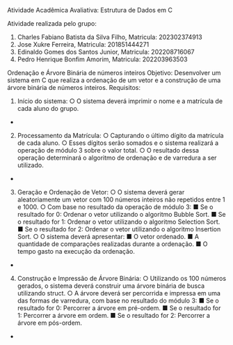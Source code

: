 Atividade Acadêmica Avaliativa:
Estrutura de Dados em C

Atividade realizada pelo grupo:

1. Charles Fabiano Batista da Silva Filho, Matricula: 202302374913
2. Jose Xukre Ferreira, Matricula: 201851444271
3. Edinaldo Gomes dos Santos Junior, Matricula: 202208716067
4. Pedro Henrique Bonfim Amorim, Matricula: 202203963503


Ordenação e Árvore Binária de números inteiros
Objetivo: Desenvolver um sistema em C que realiza a ordenação de um vetor e a construção de
uma árvore binária de números inteiros.
Requisitos:

1. Início do sistema:
○ O sistema deverá imprimir o nome e a matrícula de cada aluno do grupo.
-
2. Processamento da Matrícula:
○ Capturando o último dígito da matrícula de cada aluno.
○ Esses dígitos serão somados e o sistema realizará a operação de módulo 3 sobre o
valor total.
○ O resultado dessa operação determinará o algoritmo de ordenação e de varredura
a ser utilizado.
-
3. Geração e Ordenação de Vetor:
○ O sistema deverá gerar aleatoriamente um vetor com 100 números inteiros não
repetidos entre 1 e 1000.
○ Com base no resultado da operação de módulo 3:
■ Se o resultado for 0: Ordenar o vetor utilizando o algoritmo Bubble Sort.
■ Se o resultado for 1: Ordenar o vetor utilizando o algoritmo Selection Sort.
■ Se o resultado for 2: Ordenar o vetor utilizando o algoritmo Insertion Sort.
○ O sistema deverá apresentar:
■ O vetor ordenado.
■ A quantidade de comparações realizadas durante a ordenação.
■ O tempo gasto na execução da ordenação.
-
4. Construção e Impressão de Árvore Binária:
○ Utilizando os 100 números gerados, o sistema deverá construir uma árvore
binária de busca utilizando struct.
○ A árvore deverá ser percorrida e impressa em uma das formas de varredura, com
base no resultado do módulo 3:
■ Se o resultado for 0: Percorrer a árvore em pré-ordem.
■ Se o resultado for 1: Percorrer a árvore em ordem.
■ Se o resultado for 2: Percorrer a árvore em pós-ordem.
-
